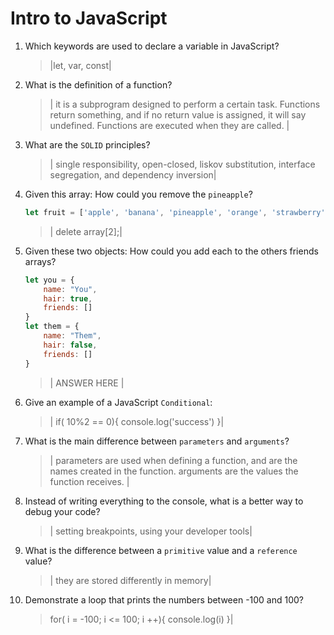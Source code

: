 # Intro to JavaScript
01. Which keywords are used to declare a variable in JavaScript?

    > |let, var, const|

02. What is the definition of a function?

    > | it is a subprogram designed to perform a certain task. Functions return something, and if no return value is assigned, it will say undefined. Functions are executed when they are called.  |

03. What are the `SOLID` principles?

    > | single responsibility, open-closed, liskov substitution, interface segregation, and dependency inversion|

04. Given this array: How could you remove the `pineapple`?

    ```js
    let fruit = ['apple', 'banana', 'pineapple', 'orange', 'strawberry']
    ```

    > | delete array[2];|

05. Given these two objects: How could you add each to the others friends arrays?

    ```js
    let you = {
        name: "You",
        hair: true,
        friends: []
    }
    let them = {
        name: "Them",
        hair: false,
        friends: []
    }
    ```

    > | ANSWER HERE |

06. Give an example of a JavaScript `Conditional`:

    > | if( 10%2 == 0){
    > console.log('success')
    > }|

07. What is the main difference between `parameters` and `arguments`?

    > | parameters are used when defining a function, and are the names created in the function. arguments are the values the function receives.  |

08. Instead of writing everything to the console, what is a better way to debug your code?

    > | setting breakpoints, using your developer tools|

09. What is the difference between a `primitive` value and a `reference` value?

    > | they are stored differently in memory|

10. Demonstrate a loop that prints the numbers between -100 and 100?

 
    > for( i = -100; i <= 100; i ++){
    > console.log(i)
    > }|
